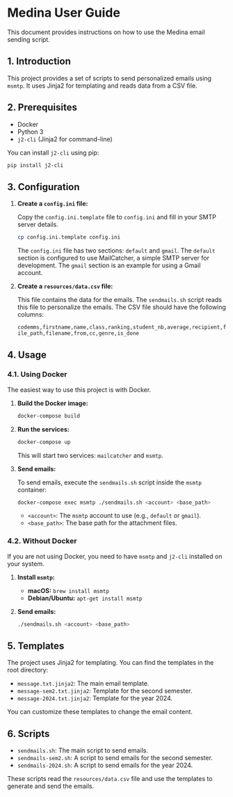 # Medina User Guide

This document provides instructions on how to use the Medina email sending script.

## 1. Introduction

This project provides a set of scripts to send personalized emails using `msmtp`. It uses Jinja2 for templating and reads data from a CSV file.

## 2. Prerequisites

- Docker
- Python 3
- `j2-cli` (Jinja2 for command-line)

You can install `j2-cli` using pip:

```bash
pip install j2-cli
```

## 3. Configuration

1.  **Create a `config.ini` file:**

    Copy the `config.ini.template` file to `config.ini` and fill in your SMTP server details.

    ```bash
    cp config.ini.template config.ini
    ```

    The `config.ini` file has two sections: `default` and `gmail`. The `default` section is configured to use MailCatcher, a simple SMTP server for development. The `gmail` section is an example for using a Gmail account.

2.  **Create a `resources/data.csv` file:**

    This file contains the data for the emails. The `sendmails.sh` script reads this file to personalize the emails. The CSV file should have the following columns:

    `codemms,firstname,name,class,ranking,student_nb,average,recipient,file_path,filename,from,cc,genre,is_done`

## 4. Usage

### 4.1. Using Docker

The easiest way to use this project is with Docker.

1.  **Build the Docker image:**

    ```bash
    docker-compose build
    ```

2.  **Run the services:**

    ```bash
    docker-compose up
    ```

    This will start two services: `mailcatcher` and `msmtp`.

3.  **Send emails:**

    To send emails, execute the `sendmails.sh` script inside the `msmtp` container:

    ```bash
    docker-compose exec msmtp ./sendmails.sh <account> <base_path>
    ```

    -   `<account>`: The `msmtp` account to use (e.g., `default` or `gmail`).
    -   `<base_path>`: The base path for the attachment files.

### 4.2. Without Docker

If you are not using Docker, you need to have `msmtp` and `j2-cli` installed on your system.

1.  **Install `msmtp`:**

    -   **macOS:** `brew install msmtp`
    -   **Debian/Ubuntu:** `apt-get install msmtp`

2.  **Send emails:**

    ```bash
    ./sendmails.sh <account> <base_path>
    ```

## 5. Templates

The project uses Jinja2 for templating. You can find the templates in the root directory:

-   `message.txt.jinja2`: The main email template.
-   `message-sem2.txt.jinja2`: Template for the second semester.
-   `message-2024.txt.jinja2`: Template for the year 2024.

You can customize these templates to change the email content.

## 6. Scripts

-   `sendmails.sh`: The main script to send emails.
-   `sendmails-sem2.sh`: A script to send emails for the second semester.
-   `sendmails-2024.sh`: A script to send emails for the year 2024.

These scripts read the `resources/data.csv` file and use the templates to generate and send the emails.
